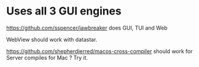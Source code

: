 # Uses all 3 GUI engines 



https://github.com/sspencer/jawbreaker does GUI, TUI and Web

WebView should work with datastar.

https://github.com/shepherdjerred/macos-cross-compiler should work for Server compiles for Mac ? Try it.


